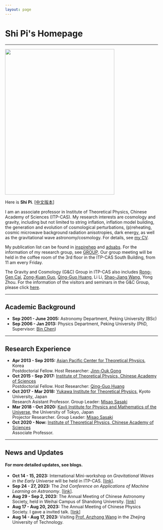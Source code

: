 ```yaml
---
layout: page
---
```


# Shi Pi's Homepage

---

<img title="" src="./images/shipi.jpg" alt="" class="floatpic" width="360" height="480">

Here is **Shi Pi**. [[中文版本](https://stonepi.github.io/file/index-zh/)]

I am an associate professor in Institute of Theoretical Physics, Chinese Academy of Sciences (ITP-CAS). My research interests are cosmology and gravity, including but not limited to string inflation, inflation model building, the generation and evolution of cosmological perturbations, (p)reheating, cosmic microwave background radiation anisotropies, dark energy, as well as the gravitational wave astronomy/cosmology. For details, see [my CV](https://stonepi.github.io/file/CV.pdf). 

My publication list can be found in [inspirehep](https://inspirehep.net/authors/1060905#with-citation-summary) and [adsabs](https://ui.adsabs.harvard.edu/search/filter_author_facet_hier_fq_author=AND&filter_author_facet_hier_fq_author=author_facet_hier%3A%221%2FPi%2C%20S%2FPi%2C%20Shi%22&filter_author_facet_hier_fq_author=author_facet_hier%3A%220%2FPi%2C%20S%22&fq=%7B!type%3Daqp%20v%3D%24fq_author%7D&fq_author=(author_facet_hier%3A%221%2FPi%2C%20S%2FPi%2C%20Shi%22%20AND%20author_facet_hier%3A%220%2FPi%2C%20S%22)&p_=0&q=%20author%3A%22pi%2C%20shi%22&sort=date%20desc%2C%20bibcode%20desc). For the information of my research group, see [GROUP](https://stonepi.github.io/group/). Our group meeting will be held in the coffee room of the 3rd floor in the ITP-CAS South Building, from 11 am every Friday.

The Gravity and Cosmology (G&C) Group in ITP-CAS also includes [Rong-Gen Cai](http://power.itp.ac.cn/~cairg/), [Zong-Kuan Guo](http://gc.itp.ac.cn/), [Qing-Guo Huang](http://cosmology.itp.ac.cn/), Li Li, [Shao-Jiang Wang](https://wangshaojiang.com), Yong Zhou. For the information of the visitors and seminars in the G&C Group, please click [here](http://gc.itp.ac.cn/events).

---

## Academic Background

- **Sep 2001 - June 2005:** Astronomy Department, Peking University (BSc)
- **Sep 2006 - Jan 2013:** Physics Department, Peking University (PhD, Supervisor: [Bin Chen](https://itp.phy.pku.edu.cn/info/1067/1226.htm)) 

---

## Research Experience

- **Apr 2013 - Sep 2015:** [Asian Pacific Center for Theoretical Physics](([https://www.apctp.org/](https://www.apctp.org/))), Korea
  <br> Postdoctorial Fellow. Host Researcher: [Jinn-Ouk Gong](https://pure.ewha.ac.kr/en/persons/jinn-ouk-gong)
- **Oct 2015 - Sep 2017:** [Institute of Theoretical Physics, Chinese Academy of Sciences](http://itp.cas.cn/)
  <br> Postdoctorial Fellow. Host Researcher: [Qing-Guo Huang](http://cosmology.itp.ac.cn)
- **Oct 2017 - Mar 2018:** [Yukawa Institute for Theoretical Physics](https://www.yukawa.kyoto-u.ac.jp/), Kyoto University, Japan
  <br> Research Asistant Professor. Group Leader: [Misao Sasaki](http://www2.yukawa.kyoto-u.ac.jp/~misao.sasaki/)
- **Mar 2018 - Oct 2020:** [Kavli Institute for Physics and Mathematics of the Universe](https://www.ipmu.jp/), the University of Tokyo, Japan
  <br> Projector Researcher. Group Leader: [Misao Sasaki](http://www2.yukawa.kyoto-u.ac.jp/~misao.sasaki/)
- **Oct 2020 - Now:** [Institute of Theoretical Physics, Chinese Academy of Sciences](http://itp.cas.cn/)
  <br> Associate Professor.

---

## News and Updates

#### For more detailed updates, see blogs.

- **Oct 14 - 15, 2023:** International Mini-workshop on *Gravitational Waves in the Early Universe* will be held in ITP-CAS. [[link](https://indico.itp.ac.cn/event/171/)].
- **Sep 24 - 27, 2023:** The *2nd Conference on Applications of Machine Learning on Astronomy*. [[link](https://machinelearning2023.casconf.cn/page/1663147986017980416)].
- **Aug 29 - Sep 2, 2023:** The Annual Meeting of Chinese Astronomy Society, held in Weihai Campus of Shandong University. [[link](https://2023casmeeting.casconf.cn/)]
- **Aug 17 - Aug 20, 2023:** The Annual Meeting of Chinese Physics Society. I gave a invited talk. [[link](http://meeting.cps-net.org.cn/nxu2023)]
- **Aug 14 - Aug 17, 2023:** Visiting [Prof. Anzhong Wang](https://www.baylor.edu/physics/index.php?id=68588) in the  Zhejing University of Technology. 